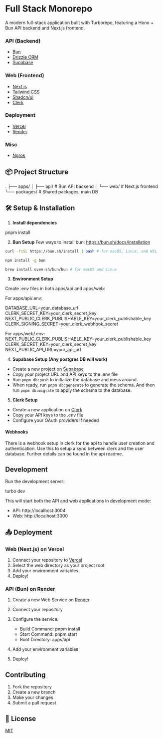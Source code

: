 # Full Stack Monorepo

A modern full-stack application built with Turborepo, featuring a Hono + Bun API backend and Next.js frontend.


### API (Backend)
- [Bun](https://bun.sh/) 
- [Drizzle ORM](https://orm.drizzle.team/)
- [Supabase](https://supabase.com/)

### Web (Frontend)
- [Next.js](https://nextjs.org/)
- [Tailwind CSS](https://tailwindcss.com/) 
- [Shadcn/ui](https://ui.shadcn.com/) 
- [Clerk](https://clerk.com/) 

### Deployment
- [Vercel](https://vercel.com/)
- [Render](https://render.com/)

### Misc
- [Ngrok](https://ngrok.com/)


## 📦 Project Structure

.
├── apps/
│   ├── api/         # Bun API backend
│   └── web/         # Next.js frontend
└── packages/        # Shared packages, main DB


## 🛠️ Setup & Installation


1. **Install dependencies**

pnpm install

2. **Bun Setup**
Few ways to install bun:
https://bun.sh/docs/installation

```bash
curl -fsSL https://bun.sh/install | bash # for macOS, Linux, and WSL
```

```bash
npm install -g bun 
```

```bash
brew install oven-sh/bun/bun # for macOS and Linux
```

3. **Environment Setup**

Create .env files in both apps/api and apps/web:

For apps/api/.env:

DATABASE_URL=your_database_url
CLERK_SECRET_KEY=your_clerk_secret_key
NEXT_PUBLIC_CLERK_PUBLISHABLE_KEY=your_clerk_publishable_key
CLERK_SIGNING_SECRET=your_clerk_webhook_secret

For apps/web/.env:
NEXT_PUBLIC_CLERK_PUBLISHABLE_KEY=your_clerk_publishable_key
CLERK_SECRET_KEY=your_clerk_secret_key
NEXT_PUBLIC_API_URL=your_api_url

4. **Supabase Setup (Any postgres DB will work)**
- Create a new project on [Supabase](https://supabase.com)
- Copy your project URL and API keys to the .env file
- Run `pnpm db:push` to initialize the database and mess around.
- When ready, run `pnpm db:generate` to generate the schema. And then run `pnpm db:migrate` to apply the schema to the database.

5. **Clerk Setup**
- Create a new application on [Clerk](https://clerk.com)
- Copy your API keys to the .env file
- Configure your OAuth providers if needed

#### Webhooks
There is a webhook setup in clerk for the api to handle user creation and authentication. 
Use this to setup a sync between clerk and the user database. Further details can be found in the api readme.

## Development

Run the development server:

turbo dev

This will start both the API and web applications in development mode:
- API: http://localhost:3004
- Web: http://localhost:3000

## 📤 Deployment

### Web (Next.js) on Vercel

1. Connect your repository to [Vercel](https://vercel.com)
2. Select the web directory as your project root
3. Add your environment variables
4. Deploy!

### API (Bun) on Render

1. Create a new Web Service on [Render](https://render.com)
2. Connect your repository
3. Configure the service:
   - Build Command:  pnpm install
   - Start Command: pnpm start
   - Root Directory: apps/api
4. Add your environment variables

5. Deploy!

##  Contributing

1. Fork the repository
2. Create a new branch
3. Make your changes
4. Submit a pull request

## 📝 License

[MIT](LICENSE)
